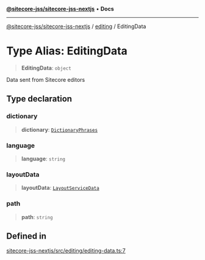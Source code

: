 [**@sitecore-jss/sitecore-jss-nextjs**](../../README.md) • **Docs**

***

[@sitecore-jss/sitecore-jss-nextjs](../../README.md) / [editing](../README.md) / EditingData

# Type Alias: EditingData

> **EditingData**: `object`

Data sent from Sitecore editors

## Type declaration

### dictionary

> **dictionary**: [`DictionaryPhrases`](../../index/interfaces/DictionaryPhrases.md)

### language

> **language**: `string`

### layoutData

> **layoutData**: [`LayoutServiceData`](../../index/interfaces/LayoutServiceData.md)

### path

> **path**: `string`

## Defined in

[sitecore-jss-nextjs/src/editing/editing-data.ts:7](https://github.com/Sitecore/jss/blob/5b4314b712f0ff68b2830199db3aeba34caef55e/packages/sitecore-jss-nextjs/src/editing/editing-data.ts#L7)
